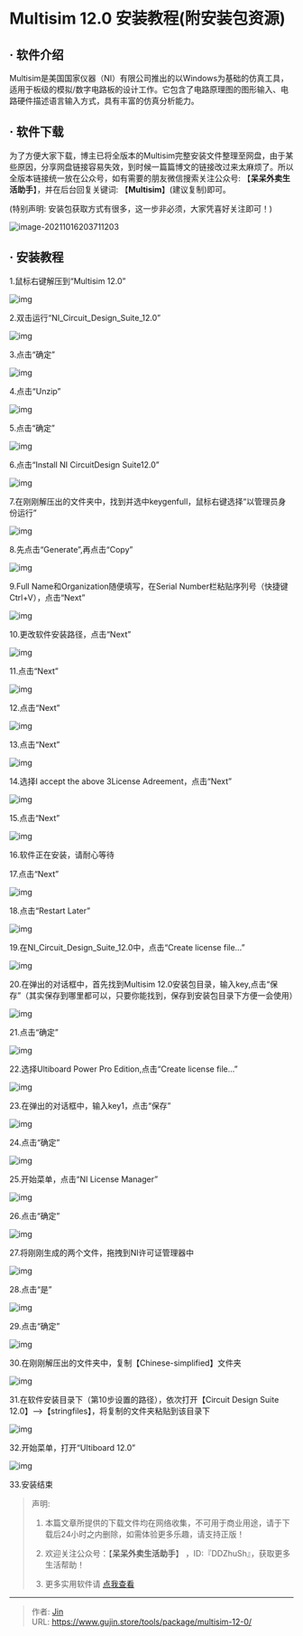 # Multisim 12.0 安装教程(附安装包资源)


## · 软件介绍
Multisim是美国国家仪器（NI）有限公司推出的以Windows为基础的仿真工具，适用于板级的模拟/数字电路板的设计工作。它包含了电路原理图的图形输入、电路硬件描述语言输入方式，具有丰富的仿真分析能力。

## · 软件下载
为了方便大家下载，博主已将全版本的Multisim完整安装文件整理至网盘，由于某些原因，分享网盘链接容易失效，到时候一篇篇博文的链接改过来太麻烦了。所以全版本链接统一放在公众号，如有需要的朋友微信搜索关注公众号: 【**呆呆外卖生活助手**】，并在后台回复关键词: 【**Multisim**】(建议复制)即可。

(特别声明: 安装包获取方式有很多，这一步非必须，大家凭喜好关注即可！)

![image-20211016203711203](https://img.gujin.store/img/image-20211016203711203.png)

## · 安装教程

1.鼠标右键解压到“Multisim 12.0”

![img](https://img.gujin.store/img/v2-28f97822848670ad5f34cc8b33108afd_720w.png)



2.双击运行“NI_Circuit_Design_Suite_12.0”

![img](https://img.gujin.store/img/v2-e2100a107263f8277c8b45be82f1c8bf_720w.png)



3.点击“确定”

![img](https://img.gujin.store/img/v2-99141f261cae1bffcdddadbcc552fa70_720w.png)



4.点击“Unzip”

![img](https://img.gujin.store/img/v2-f81ba9aad581a571e45b97df06a5431a_720w.png)



5.点击“确定”

![img](https://img.gujin.store/img/v2-e74e484a4d5d7ecc764a1fedb0f8cd40_720w.png)



6.点击“Install NI CircuitDesign Suite12.0”

![img](https://img.gujin.store/img/v2-405083bca9bf43d00ff3da2a90aa0f69_720w.png)

7.在刚刚解压出的文件夹中，找到并选中keygenfull，鼠标右键选择“以管理员身份运行”

![img](https://img.gujin.store/img/v2-fafd66e81512cd72cc13d6d2e0fa5298_720w.png)

8.先点击“Generate”,再点击“Copy”

![img](https://img.gujin.store/img/v2-d8f57005663713aeecf321059cc9daf2_720w.png)

9.Full Name和Organization随便填写，在Serial Number栏粘贴序列号（快捷键Ctrl+V），点击“Next”

![img](https://img.gujin.store/img/v2-178edca6271054e218a872dbf0440069_720w.png)

10.更改软件安装路径，点击“Next”

![img](https://img.gujin.store/img/v2-f3326531f6eb8dffd31130005110f89c_720w.png)

11.点击“Next”

![img](https://img.gujin.store/img/v2-da9d1322020ff9c9f5c45ef1c059f933_720w.png)

12.点击“Next”

![img](https://img.gujin.store/img/v2-7605893d61a9d07e871fb95576375f64_720w.png)

13.点击“Next”

![img](https://img.gujin.store/img/v2-0cb38c75abbf3a5e009fdcd7de9e1a55_720w.png)

14.选择I accept the above 3License Adreement，点击“Next”

![img](https://img.gujin.store/img/v2-65f2187ca385d7621f20860bfcb04138_720w.png)

15.点击“Next”

![img](https://img.gujin.store/img/v2-e934acee846076f245cb1a528e2bbcbc_720w.png)

16.软件正在安装，请耐心等待

17.点击“Next”

![img](https://img.gujin.store/img/v2-44ca1291d31224e7c5a7683b8d0fcba6_720w.png)

18.点击“Restart Later”

![img](https://img.gujin.store/img/v2-4b887ba69fd8fe038a8f53985914f518_720w.png)

19.在NI_Circuit_Design_Suite_12.0中，点击“Create license file...”

![img](https://img.gujin.store/img/v2-766c037982449edb14b173b42b56ba5e_720w.png)

20.在弹出的对话框中，首先找到Multisim 12.0安装包目录，输入key,点击“保存”（其实保存到哪里都可以，只要你能找到，保存到安装包目录下方便一会使用）

![img](https://img.gujin.store/img/v2-6086b1061f4e0cf6417faebdca660c24_720w.png)

21.点击“确定”

![img](https://img.gujin.store/img/v2-5ea33f3ec11419d3928065e77a88f5c5_720w.png)

22.选择Ultiboard Power Pro Edition,点击“Create license file...”

![img](https://img.gujin.store/img/v2-aad2f4737bd1562733f9600e02b3a858_720w.png)

23.在弹出的对话框中，输入key1，点击“保存”

![img](https://img.gujin.store/img/v2-518698843b60dd8d4635e8496025303c_720w.png)

24.点击“确定”

![img](https://img.gujin.store/img/v2-8d06c5c2e29e6c8d69e22c7c5dcf0ddc_720w.png)

25.开始菜单，点击“NI License Manager”

![img](https://img.gujin.store/img/v2-8a0cf682c7c069b167cd02ad0a418cce_720w.png)

26.点击“确定”

![img](https://img.gujin.store/img/v2-497fd1077dec45962e5c2aa0773df41f_720w.png)

27.将刚刚生成的两个文件，拖拽到NI许可证管理器中

![img](https://img.gujin.store/img/v2-8ed959234fa1d5cbc677bf572209438c_720w.png)

28.点击“是”

![img](https://img.gujin.store/img/v2-dc020b33a275f506f84c64f7af483a66_720w.png)

29.点击“确定”

![img](https://img.gujin.store/img/v2-93929d8b14a58bba297b56ad955b94c6_720w.png)

30.在刚刚解压出的文件夹中，复制【Chinese-simplified】文件夹

![img](https://img.gujin.store/img/v2-0b6cca6708b4034a060409c127336cf8_720w.png)

31.在软件安装目录下（第10步设置的路径），依次打开【Circuit Design Suite 12.0】-->【stringfiles】，将复制的文件夹粘贴到该目录下

![img](https://img.gujin.store/img/v2-a951a52e88ed85a58c7303191f11de2b_720w.png)



32.开始菜单，打开“UItiboard 12.0”

![img](https://img.gujin.store/img/v2-ec13d72b31de157fb876b52b3376332d_720w.png)



33.安装结束




> 声明: 
>
> 1. 本篇文章所提供的下载文件均在网络收集，不可用于商业用途，请于下载后24小时之内删除，如需体验更多乐趣，请支持正版！
>
> 2. 欢迎关注公众号：【**呆呆外卖生活助手**】 ，ID:『DDZhuSh』，获取更多生活帮助！
>
> 3. 更多实用软件请  [点我查看](/tools)

---

> 作者: [Jin](https://img.gujin.store/img/favicon.ico)  
> URL: https://www.gujin.store/tools/package/multisim-12-0/  

